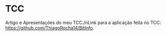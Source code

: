 # TCC
Artigo e Apresentações do meu TCC./nLink para a aplicação feita no TCC: https://github.com/ThiagoRocha14/BitInfo.
